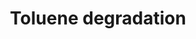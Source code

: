 ---
annotations:
- id: PW:0000110
  parent: classic metabolic pathway
  type: Pathway Ontology
  value: toluene and xylene degradation pathway
authors:
- Jacobwindsor
- Khanspers
- Fehrhart
- MaintBot
- Eweitz
description: 'Adapted from: http://www.kegg.jp/kegg-bin/show_pathway?ko01220'
last-edited: 2021-05-21
organisms:
- Escherichia coli
redirect_from:
- /index.php/Pathway:WP3667
- /instance/WP3667
revision: null
schema-jsonld:
- '@context': https://schema.org/
  '@id': https://wikipathways.github.io/pathways/WP3667.html
  '@type': Dataset
  creator:
    '@type': Organization
    name: WikiPathways
  description: 'Adapted from: http://www.kegg.jp/kegg-bin/show_pathway?ko01220'
  keywords:
  - 3-oxoadipate
  - Benzaldehyde
  - Benzoic acid
  - Benzyl alcohol
  - Muconolactone
  - Pyrocatechol
  - Toluene
  license: CC0
  name: Toluene degradation
seo: CreativeWork
title: Toluene degradation
wpid: WP3667
---